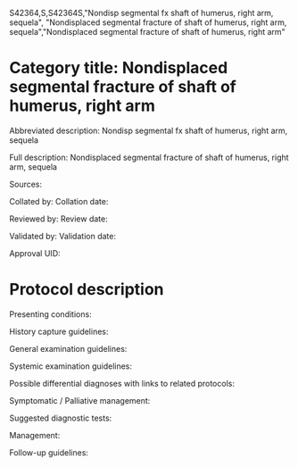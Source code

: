 S42364,S,S42364S,"Nondisp segmental fx shaft of humerus, right arm, sequela", "Nondisplaced segmental fracture of shaft of humerus, right arm, sequela","Nondisplaced segmental fracture of shaft of humerus, right arm"
# Category title: Nondisplaced segmental fracture of shaft of humerus, right arm

Abbreviated description: Nondisp segmental fx shaft of humerus, right arm, sequela

Full description: Nondisplaced segmental fracture of shaft of humerus, right arm, sequela

Sources:

Collated by:
Collation date:

Reviewed by:
Review date:

Validated by:
Validation date:

Approval UID:

# Protocol description

Presenting conditions:

History capture guidelines:

General examination guidelines:

Systemic examination guidelines:

Possible differential diagnoses with links to related protocols:

Symptomatic / Palliative management:

Suggested diagnostic tests:

Management:

Follow-up guidelines:

